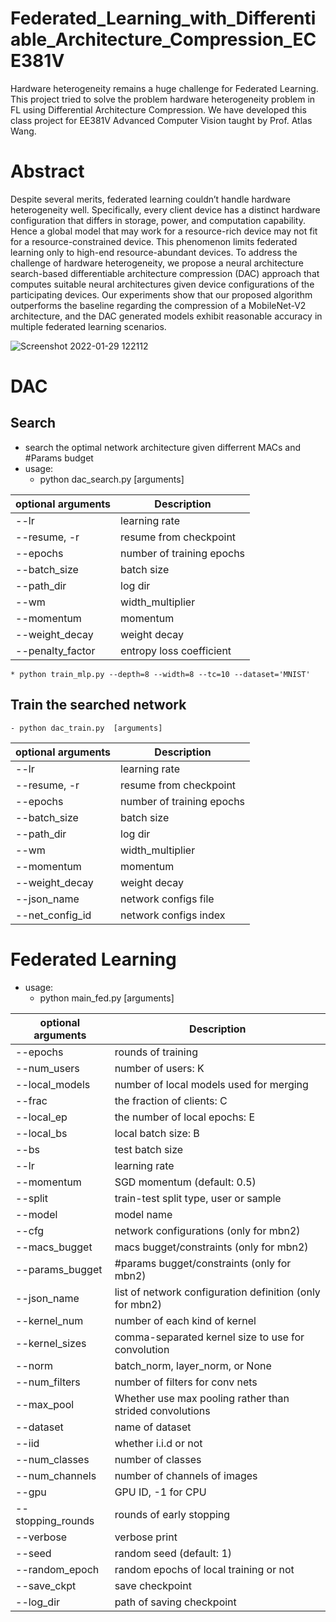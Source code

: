 # Federated_Learning_with_Differentiable_Architecture_Compression_ECE381V
Hardware heterogeneity remains a huge challenge for Federated Learning. This project tried to solve the problem hardware heterogeneity problem in FL using Differential Architecture Compression. We have developed this class project for EE381V Advanced Computer Vision taught by Prof. Atlas Wang.

# Abstract
Despite several merits, federated learning couldn’t handle hardware heterogeneity well. Specifically, every client device has a distinct hardware configuration that differs in
storage, power, and computation capability. Hence a global model that may work for a resource-rich device may not fit for a resource-constrained device. This phenomenon limits
federated learning only to high-end resource-abundant devices. To address the challenge of hardware heterogeneity, we propose a neural architecture search-based differentiable
architecture compression (DAC) approach that computes suitable neural architectures given device configurations of the participating devices. Our experiments show that our proposed algorithm outperforms the baseline regarding the compression of a MobileNet-V2 architecture, and the DAC generated models exhibit reasonable accuracy in multiple federated learning scenarios.

![Screenshot 2022-01-29 122112](https://user-images.githubusercontent.com/36811567/151672791-bad6a3e2-ef9e-45d1-a905-ad3c3ed1bf55.png)

# DAC 
## Search
- search the optimal network architecture given differrent MACs and #Params budget
- usage: 
    - python dac_search.py  [arguments]

| optional arguments | Description |
| ----------- | ----------- |
|  --lr     |           learning rate |
|  --resume, -r   |       resume from checkpoint |
|  --epochs    |    number of training epochs |
|  --batch_size | batch size |
|  --path_dir  |  log dir |
|  --wm         |       width_multiplier |
|  --momentum   | momentum |
|  --weight_decay |  weight decay |
|  --penalty_factor | entropy loss coefficient |


    * python train_mlp.py --depth=8 --width=8 --tc=10 --dataset='MNIST' 


## Train the searched network
    - python dac_train.py  [arguments]


| optional arguments | Description |
| ----------- | ----------- |
|   --lr           |       learning rate | 
|   --resume, -r      |      resume from checkpoint | 
|   --epochs      |    number of training epochs | 
|   --batch_size  |  batch size | 
|   --path_dir   |   log dir | 
|   --wm         |         width_multiplier | 
|   --momentum   |   momentum | 
|   --weight_decay  |    weight decay | 
|   --json_name  |   network configs file | 
|   --net_config_id  |   network configs index | 



# Federated Learning
- usage: 
    - python main_fed.py  [arguments]

| optional arguments | Description |
| ----------- | ----------- |
|  --epochs  | rounds of training |
|  --num_users |  number of users: K |
|  --local_models |  number of local models used for merging |
|  --frac   | the fraction of clients: C |
|  --local_ep  | the number of local epochs: E |
|  --local_bs  | local batch size: B |
|  --bs   | test batch size |
|  --lr  |  learning rate |
|  --momentum  | SGD momentum (default: 0.5) |
|  --split   | train-test split type, user or sample |
|  --model   | model name |
|  --cfg   | network configurations (only for mbn2) |
|  --macs_bugget  |  macs bugget/constraints (only for mbn2) |
|  --params_bugget  | #params bugget/constraints (only for mbn2) |
|  --json_name   | list of network configuration definition (only for mbn2) |
|  --kernel_num    |  number of each kind of kernel |
|  --kernel_sizes    |  comma-separated kernel size to use for convolution |
|  --norm  |  batch_norm, layer_norm, or None |
|  --num_filters    |  number of filters for conv nets |
|  --max_pool |  Whether use max pooling rather than strided convolutions |
|  --dataset |  name of dataset |
|  --iid   |  whether i.i.d or not |
|  --num_classes |  number of classes |
|  --num_channels  | number of channels of images |
|  --gpu  |  GPU ID, -1 for CPU |
|  --stopping_rounds  | rounds of early stopping |
|  --verbose  |  verbose print |
|  --seed  |  random seed (default: 1) |
|  --random_epoch  | random epochs of local training or not |
|  --save_ckpt  |  save checkpoint |
|  --log_dir  |  path of saving checkpoint |
